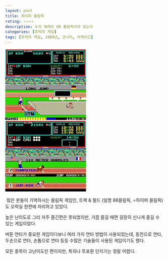 ```yaml
---
layout: post
title: 하이퍼 올림픽
rating: ⭐️⭐️⭐️⭐️
description: 누가 뭐래도 88 올림픽이라 읽는다
categories: [추억의 게임]
tags: [추억의 게임, 1989년, 코나미, 아케이드]
---
```


![hyper_olympic_01](../../img/2002/hyper_olympic_01.jpg)
![hyper_olympic_02](../../img/2002/hyper_olympic_02.jpg)


 많은 분들이 기억하시는 올림픽 게임인, 트랙 & 필드 (일명 88올림픽, =하이퍼 올림픽)도 오락실 한켠에 자리하고 있었다.

높은 난이도로 그리 자주 즐긴편은 못되었지만, 가끔 즐길 때면 굉장히 신나게 즐길 수 있는 게임이었다. 

버튼 연타가 중요한 게임이다보니 여러 가지 연타 방법이 사용되었는데, 동전으로 연타, 두손으로 연타, 손톱으로 연타 등등 수많은 기술들이 사용된 게임이기도 했다.

모든 종목이 고난이도인 편이지만, 특히나 투포환 던지기는 정말 어렵다.